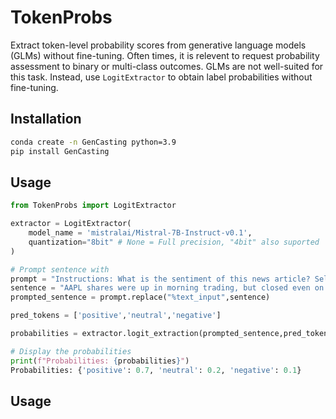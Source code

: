 # TokenProbs

Extract token-level probability scores from generative language models (GLMs) without fine-tuning. Often times, it is relevent to request probability assessment to binary or multi-class outcomes. GLMs are not well-suited for this task. Instead, use `LogitExtractor` to obtain label probabilities without fine-tuning.


## Installation

```bash
conda create -n GenCasting python=3.9
pip install GenCasting 
```

## Usage
```python
from TokenProbs import LogitExtractor

extractor = LogitExtractor(
    model_name = 'mistralai/Mistral-7B-Instruct-v0.1',
    quantization="8bit" # None = Full precision, "4bit" also suported
)

# Prompt sentence with 
prompt = "Instructions: What is the sentiment of this news article? Select from {positive/neutral/negative}.\nInput: %text_input\nAnswer: "
sentence = "AAPL shares were up in morning trading, but closed even on the day."
prompted_sentence = prompt.replace("%text_input",sentence)

pred_tokens = ['positive','neutral','negative']

probabilities = extractor.logit_extraction(prompted_sentence,pred_tokens)

# Display the probabilities
print(f"Probabilities: {probabilities}")
Probabilities: {'positive': 0.7, 'neutral': 0.2, 'negative': 0.1}
```

## Usage



